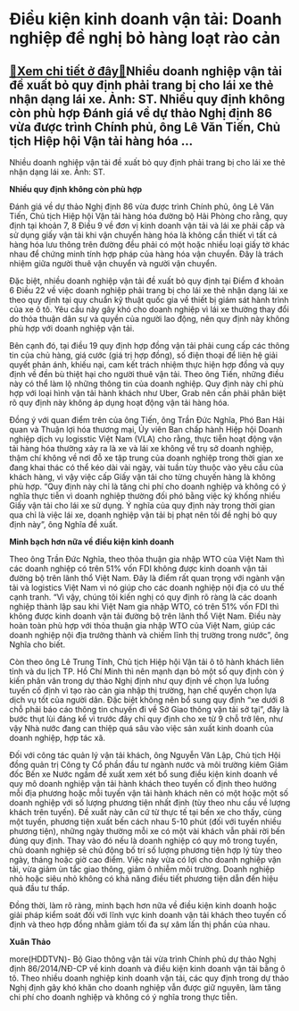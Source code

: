Điều kiện kinh doanh vận tải: Doanh nghiệp đề nghị bỏ hàng loạt rào cản
=======================================================================

[:gift:Xem chi tiết ở đây:gift:](https://hddtvn.com/dieu-kien-kinh-doanh-van-tai-doanh-nghiep-de-nghi-bo-hang-loat-rao-can/)Nhiều doanh nghiệp vận tải đề xuất bỏ quy định phải trang bị cho lái xe thẻ nhận dạng lái xe. Ảnh: ST. Nhiều quy định không còn phù hợp Đánh giá về dự thảo Nghị định 86 vừa được trình Chính phủ, ông Lê Văn Tiến, Chủ tịch Hiệp hội Vận tải hàng hóa …
--------------------------------------------------------------------------------------------------------------------------------------------------------------------------------------------------------------------------------------------------------







 






 Nhiều doanh nghiệp vận tải đề xuất bỏ quy định phải trang bị cho lái xe thẻ nhận dạng lái xe. Ảnh: ST. 


**Nhiều quy định không còn phù hợp**


Đánh giá về dự thảo Nghị định 86 vừa được trình Chính phủ, ông Lê Văn Tiến, Chủ tịch Hiệp hội Vận tải hàng hóa đường bộ Hải Phòng cho rằng, quy định tại khoản 7, 8 Điều 9 về đơn vị kinh doanh vận tải và lái xe phải cấp và sử dụng giấy vận tải khi vận chuyển hàng hóa là không cần thiết vì tất cả hàng hóa lưu thông trên đường đều phải có một hoặc nhiều loại giấy tờ khác nhau để chứng minh tính hợp pháp của hàng hóa vận chuyển. Đây là trách nhiệm giữa người thuê vận chuyển và người vận chuyển. 


Đặc biệt, nhiều doanh nghiệp vận tải đề xuất bỏ quy định tại Điểm đ khoản 6 Điều 22 về việc doanh nghiệp phải trang bị cho lái xe thẻ nhận dạng lái xe theo quy định tại quy chuẩn kỹ thuật quốc gia về thiết bị giám sát hành trình của xe ô tô. Yêu cầu này gây khó cho doanh nghiệp vì lái xe thường thay đổi do thỏa thuận dân sự và quyền của người lao động, nên quy định này không phù hợp với doanh nghiệp vận tải. 


Bên cạnh đó, tại điều 19 quy định hợp đồng vận tải phải cung cấp các thông tin của chủ hàng, giá cước (giá trị hợp đồng), số điện thoại để liên hệ giải quyết phản ánh, khiếu nại, cam kết trách nhiệm thực hiện hợp đồng và quy định về đền bù thiệt hại cho người thuê vận tải. Theo ông Tiến, những điều này có thể làm lộ những thông tin của doanh nghiệp. Quy định này chỉ phù hợp với loại hình vận tải hành khách như Uber, Grab nên cần phải phân biệt rõ quy định này không áp dụng hoạt động vận tải hàng hóa.


Đồng ý với quan điểm trên của ông Tiến, ông Trần Đức Nghĩa, Phó Ban Hải quan và Thuận lợi hóa thương mại, Ủy viên Ban chấp hành Hiệp hội Doanh nghiệp dịch vụ logisstic Việt Nam (VLA) cho rằng, thực tiễn hoạt động vận tải hàng hóa thường xảy ra là xe và lái xe không về trụ sở doanh nghiệp, thậm chí không về nơi đỗ xe tập trung của doanh nghiệp trong thời gian xe đang khai thác có thể kéo dài vài ngày, vài tuần tùy thuộc vào yêu cầu của khách hàng, vì vậy việc cấp Giấy vận tải cho từng chuyến hàng là không phù hợp. “Quy định này chỉ là tăng chi phí cho doanh nghiệp và không có ý nghĩa thực tiễn vì doanh nghiệp thường đối phó bằng việc ký khống nhiều Giấy vận tải cho lái xe sử dụng. Ý nghĩa của quy định này trong thời gian qua chỉ là việc lái xe, doanh nghiệp vận tải bị phạt nên tôi đề nghị bỏ quy định này”, ông Nghĩa đề xuất. 


**Minh bạch hơn nữa về điều kiện kinh doanh** 


Theo ông Trần Đức Nghĩa, theo thỏa thuận gia nhập WTO của Việt Nam thì các doanh nghiệp có trên 51% vốn FDI không được kinh doanh vận tải đường bộ trên lãnh thổ Việt Nam. Đây là điểm rất quan trọng với ngành vận tải và logistics Việt Nam vì nó giúp cho các doanh nghiệp nội địa có ưu thế cạnh tranh. “Vì vậy, chúng tôi kiến nghị có quy định rõ ràng là các doanh nghiệp thành lập sau khi Việt Nam gia nhập WTO, có trên 51% vốn FDI thì không được kinh doanh vận tải đường bộ trên lãnh thổ Việt Nam. Điều này hoàn toàn phù hợp với thỏa thuận gia nhập WTO của Việt Nam, giúp các doanh nghiệp nội địa trưởng thành và chiếm lĩnh thị trường trong nước”, ông Nghĩa cho biết. 


Còn theo ông Lê Trung Tính, Chủ tịch Hiệp hội Vận tải ô tô hành khách liên tỉnh và du lịch TP. Hồ Chí Minh thì nên mạnh dạn bỏ một số quy định còn ý kiến phân vân trong dự thảo Nghị định như quy định về chọn lựa luồng tuyến cố định vì tạo rào cản gia nhập thị trường, hạn chế quyền chọn lựa dịch vụ tốt của người dân. Đặc biệt không nên bổ sung quy định “xe dưới 8 chỗ phải báo cáo thông tin chuyến đi về Sở Giao thông vận tải sở tại”, đây là bước thụt lùi đáng kể vì trước đây chỉ quy định cho xe từ 9 chỗ trở lên, như vậy Nhà nước đang can thiệp quá sâu vào việc sản xuất kinh doanh của doanh nghiệp, hợp tác xã. 


Đối với công tác quản lý vận tải khách, ông Nguyễn Văn Lập, Chủ tịch Hội đồng quản trị Công ty Cổ phần đầu tư ngành nước và môi trường kiêm Giám đốc Bến xe Nước ngầm đề xuất xem xét bổ sung điều kiện kinh doanh về quy mô doanh nghiệp vận tải hành khách theo tuyến cố định theo hướng mỗi địa phương hoặc mỗi tuyến vận tải hành khách nên có một hoặc một số doanh nghiệp với số lượng phương tiện nhất định (tùy theo nhu cầu về lượng khách trên tuyến). Đề xuất này căn cứ từ thực tế tại bến xe cho thấy, cùng một tuyến, phương tiện xuất bến cách nhau 5-10 phút (đối với tuyến nhiều phương tiện), những ngày thường mỗi xe có một vài khách vẫn phải rời bến đúng quy định. Thay vào đó nếu là doanh nghiệp có quy mô trong tuyến, chủ doanh nghiệp sẽ chủ động bố trí số lượng phương tiện hợp lý tùy theo ngày, tháng hoặc giờ cao điểm. Việc này vừa có lợi cho doanh nghiệp vận tải, vừa giảm ùn tắc giao thông, giảm ô nhiễm môi trường. Doanh nghiệp nhỏ hoặc siêu nhỏ không có khả năng điều tiết phương tiện dẫn đến hiệu quả đầu tư thấp. 


Đồng thời, làm rõ ràng, minh bạch hơn nữa về điều kiện kinh doanh hoặc giải pháp kiểm soát đối với lĩnh vực kinh doanh vận tải khách theo tuyến cố định và theo hợp đồng nhằm giảm tối đa sự xâm lấn thị phần của nhau. 






**Xuân Thảo**



more(HDDTVN)- Bộ Giao thông vận tải vừa trình Chính phủ dự thảo Nghị định 86/2014/NĐ-CP về kinh doanh và điều kiện kinh doanh vận tải bằng ô tô. Theo nhiều doanh nghiệp kinh doanh vận tải, các quy định trong dự thảo Nghị định gây khó khăn cho doanh nghiệp vẫn được giữ nguyên, làm tăng chi phí cho doanh nghiệp và không có ý nghĩa trong thực tiễn.

